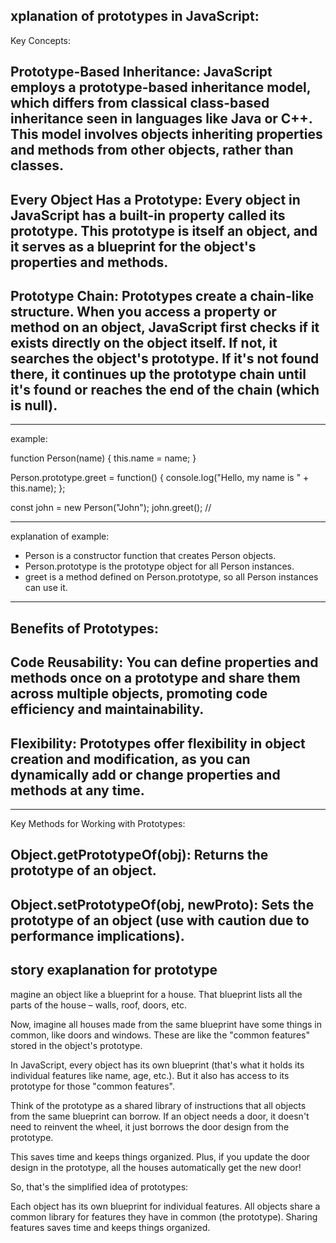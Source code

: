 ## xplanation of prototypes in JavaScript:

Key Concepts:

## Prototype-Based Inheritance: JavaScript employs a prototype-based inheritance model, which differs from classical class-based inheritance seen in languages like Java or C++. This model involves objects inheriting properties and methods from other objects, rather than classes.

## Every Object Has a Prototype: Every object in JavaScript has a built-in property called its prototype. This prototype is itself an object, and it serves as a blueprint for the object's properties and methods.

## Prototype Chain: Prototypes create a chain-like structure. When you access a property or method on an object, JavaScript first checks if it exists directly on the object itself. If not, it searches the object's prototype. If it's not found there, it continues up the prototype chain until it's found or reaches the end of the chain (which is null).

---

example:

function Person(name) {
this.name = name;
}

Person.prototype.greet = function() {
console.log("Hello, my name is " + this.name);
};

const john = new Person("John");
john.greet(); //

---

explanation of example:

- Person is a constructor function that creates Person objects.
- Person.prototype is the prototype object for all Person instances.
- greet is a method defined on Person.prototype, so all Person instances can use it.

---

## Benefits of Prototypes:

## Code Reusability: You can define properties and methods once on a prototype and share them across multiple objects, promoting code efficiency and maintainability.

## Flexibility: Prototypes offer flexibility in object creation and modification, as you can dynamically add or change properties and methods at any time.

---

Key Methods for Working with Prototypes:

## Object.getPrototypeOf(obj): Returns the prototype of an object.

## Object.setPrototypeOf(obj, newProto): Sets the prototype of an object (use with caution due to performance implications).

## story exaplanation for prototype

magine an object like a blueprint for a house. That blueprint lists all the parts of the house – walls, roof, doors, etc.

Now, imagine all houses made from the same blueprint have some things in common, like doors and windows. These are like the "common features" stored in the object's prototype.

In JavaScript, every object has its own blueprint (that's what it holds its individual features like name, age, etc.). But it also has access to its prototype for those "common features".

Think of the prototype as a shared library of instructions that all objects from the same blueprint can borrow. If an object needs a door, it doesn't need to reinvent the wheel, it just borrows the door design from the prototype.

This saves time and keeps things organized. Plus, if you update the door design in the prototype, all the houses automatically get the new door!

So, that's the simplified idea of prototypes:

Each object has its own blueprint for individual features.
All objects share a common library for features they have in common (the prototype).
Sharing features saves time and keeps things organized.
